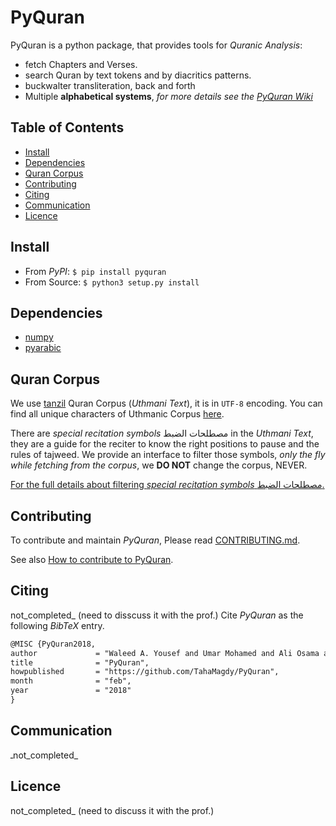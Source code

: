 PyQuran
=======

PyQuran is a python package, that provides tools for *Quranic Analysis*:
- fetch Chapters and Verses.
- search Quran by text tokens and by diacritics patterns.
- buckwalter transliteration, back and forth
- Multiple **alphabetical systems**, *for more details see the [PyQuran Wiki](https://github.com/TahaMagdy/PyQuran/wiki)*

## Table of Contents
- [Install](#install)
- [Dependencies](#dependencies)
- [Quran Corpus](#quran-corpus)
- [Contributing](#contributing)
- [Citing](#citing)
- [Communication](#communication)
- [Licence](#licence)




## Install
- From _PyPI_: `$ pip install pyquran`
- From Source: `$ python3 setup.py install`


## Dependencies
- [numpy](http://www.numpy.org/)
- [pyarabic](https://github.com/linuxscout/pyarabic)

## Quran Corpus 
We use [tanzil](http://tanzil.net/docs/download) Quran Corpus (*Uthmani Text*), it is in `UTF-8` encoding. You
can find all unique characters of Uthmanic Corpus
[here](https://github.com/TahaMagdy/PyQuran/wiki/Filtering-Special-Recitation-Symbols).

There are *special recitation symbols* مصطلحات الضبط in the *Uthmani Text*, they are a guide for the reciter
to know the right positions to pause and the rules of tajweed.
We provide an interface to filter those symbols, *only the fly while fetching from the corpus*,
we **DO NOT** change the corpus, NEVER.

[For the full details about filtering *special recitation symbols* مصطلحات الضبط.](https://github.com/TahaMagdy/PyQuran/wiki)

## Contributing
To contribute and maintain *PyQuran*, Please read  [CONTRIBUTING.md](CONTRIBUTING.md).

See also [How to contribute to PyQuran](what_can_you_do_to_help_pyquran.md).

## Citing
not_completed_ (need to disscuss it with the prof.)
Cite _PyQuran_ as the following _BibTeX_ entry.
```latex
@MISC {PyQuran2018,
author             = "Waleed A. Yousef and Umar Mohamed and Ali Osama and Abdullah Ramzy and Taha Magdy and Ali H. Abdelmonim  and Mostafa Alaa",
title              = "PyQuran",
howpublished       = "https://github.com/TahaMagdy/PyQuran",
month              = "feb",
year               = "2018"
}
```


## Communication
ـnot_completed_


## Licence 
not_completed_ (need to discuss it with the prof.)
